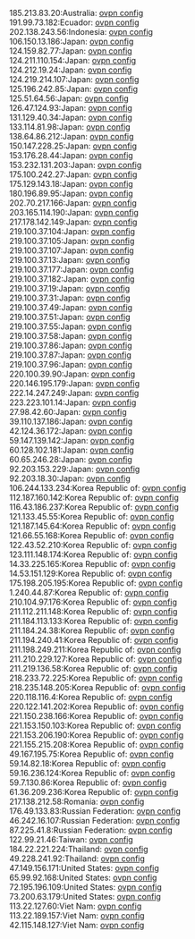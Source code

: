 185.213.83.20:Australia: [ovpn config](vpn/185_213_83_20.ovpn)  
191.99.73.182:Ecuador: [ovpn config](vpn/191_99_73_182.ovpn)  
202.138.243.56:Indonesia: [ovpn config](vpn/202_138_243_56.ovpn)  
106.150.13.186:Japan: [ovpn config](vpn/106_150_13_186.ovpn)  
124.159.82.77:Japan: [ovpn config](vpn/124_159_82_77.ovpn)  
124.211.110.154:Japan: [ovpn config](vpn/124_211_110_154.ovpn)  
124.212.19.24:Japan: [ovpn config](vpn/124_212_19_24.ovpn)  
124.219.214.107:Japan: [ovpn config](vpn/124_219_214_107.ovpn)  
125.196.242.85:Japan: [ovpn config](vpn/125_196_242_85.ovpn)  
125.51.64.56:Japan: [ovpn config](vpn/125_51_64_56.ovpn)  
126.47.124.93:Japan: [ovpn config](vpn/126_47_124_93.ovpn)  
131.129.40.34:Japan: [ovpn config](vpn/131_129_40_34.ovpn)  
133.114.81.98:Japan: [ovpn config](vpn/133_114_81_98.ovpn)  
138.64.86.212:Japan: [ovpn config](vpn/138_64_86_212.ovpn)  
150.147.228.25:Japan: [ovpn config](vpn/150_147_228_25.ovpn)  
153.176.28.44:Japan: [ovpn config](vpn/153_176_28_44.ovpn)  
153.232.131.203:Japan: [ovpn config](vpn/153_232_131_203.ovpn)  
175.100.242.27:Japan: [ovpn config](vpn/175_100_242_27.ovpn)  
175.129.143.18:Japan: [ovpn config](vpn/175_129_143_18.ovpn)  
180.196.89.95:Japan: [ovpn config](vpn/180_196_89_95.ovpn)  
202.70.217.166:Japan: [ovpn config](vpn/202_70_217_166.ovpn)  
203.165.114.190:Japan: [ovpn config](vpn/203_165_114_190.ovpn)  
217.178.142.149:Japan: [ovpn config](vpn/217_178_142_149.ovpn)  
219.100.37.104:Japan: [ovpn config](vpn/219_100_37_104.ovpn)  
219.100.37.105:Japan: [ovpn config](vpn/219_100_37_105.ovpn)  
219.100.37.107:Japan: [ovpn config](vpn/219_100_37_107.ovpn)  
219.100.37.13:Japan: [ovpn config](vpn/219_100_37_13.ovpn)  
219.100.37.177:Japan: [ovpn config](vpn/219_100_37_177.ovpn)  
219.100.37.182:Japan: [ovpn config](vpn/219_100_37_182.ovpn)  
219.100.37.19:Japan: [ovpn config](vpn/219_100_37_19.ovpn)  
219.100.37.31:Japan: [ovpn config](vpn/219_100_37_31.ovpn)  
219.100.37.49:Japan: [ovpn config](vpn/219_100_37_49.ovpn)  
219.100.37.51:Japan: [ovpn config](vpn/219_100_37_51.ovpn)  
219.100.37.55:Japan: [ovpn config](vpn/219_100_37_55.ovpn)  
219.100.37.58:Japan: [ovpn config](vpn/219_100_37_58.ovpn)  
219.100.37.86:Japan: [ovpn config](vpn/219_100_37_86.ovpn)  
219.100.37.87:Japan: [ovpn config](vpn/219_100_37_87.ovpn)  
219.100.37.96:Japan: [ovpn config](vpn/219_100_37_96.ovpn)  
220.100.39.90:Japan: [ovpn config](vpn/220_100_39_90.ovpn)  
220.146.195.179:Japan: [ovpn config](vpn/220_146_195_179.ovpn)  
222.14.247.249:Japan: [ovpn config](vpn/222_14_247_249.ovpn)  
223.223.101.14:Japan: [ovpn config](vpn/223_223_101_14.ovpn)  
27.98.42.60:Japan: [ovpn config](vpn/27_98_42_60.ovpn)  
39.110.137.186:Japan: [ovpn config](vpn/39_110_137_186.ovpn)  
42.124.36.172:Japan: [ovpn config](vpn/42_124_36_172.ovpn)  
59.147.139.142:Japan: [ovpn config](vpn/59_147_139_142.ovpn)  
60.128.102.181:Japan: [ovpn config](vpn/60_128_102_181.ovpn)  
60.65.246.28:Japan: [ovpn config](vpn/60_65_246_28.ovpn)  
92.203.153.229:Japan: [ovpn config](vpn/92_203_153_229.ovpn)  
92.203.18.30:Japan: [ovpn config](vpn/92_203_18_30.ovpn)  
106.244.133.234:Korea Republic of: [ovpn config](vpn/106_244_133_234.ovpn)  
112.187.160.142:Korea Republic of: [ovpn config](vpn/112_187_160_142.ovpn)  
116.43.186.237:Korea Republic of: [ovpn config](vpn/116_43_186_237.ovpn)  
121.133.45.55:Korea Republic of: [ovpn config](vpn/121_133_45_55.ovpn)  
121.187.145.64:Korea Republic of: [ovpn config](vpn/121_187_145_64.ovpn)  
121.66.55.168:Korea Republic of: [ovpn config](vpn/121_66_55_168.ovpn)  
122.43.52.210:Korea Republic of: [ovpn config](vpn/122_43_52_210.ovpn)  
123.111.148.174:Korea Republic of: [ovpn config](vpn/123_111_148_174.ovpn)  
14.33.225.165:Korea Republic of: [ovpn config](vpn/14_33_225_165.ovpn)  
14.53.151.129:Korea Republic of: [ovpn config](vpn/14_53_151_129.ovpn)  
175.198.205.195:Korea Republic of: [ovpn config](vpn/175_198_205_195.ovpn)  
1.240.44.87:Korea Republic of: [ovpn config](vpn/1_240_44_87.ovpn)  
210.104.97.176:Korea Republic of: [ovpn config](vpn/210_104_97_176.ovpn)  
211.112.211.148:Korea Republic of: [ovpn config](vpn/211_112_211_148.ovpn)  
211.184.113.133:Korea Republic of: [ovpn config](vpn/211_184_113_133.ovpn)  
211.184.24.38:Korea Republic of: [ovpn config](vpn/211_184_24_38.ovpn)  
211.194.240.41:Korea Republic of: [ovpn config](vpn/211_194_240_41.ovpn)  
211.198.249.211:Korea Republic of: [ovpn config](vpn/211_198_249_211.ovpn)  
211.210.229.127:Korea Republic of: [ovpn config](vpn/211_210_229_127.ovpn)  
211.219.136.58:Korea Republic of: [ovpn config](vpn/211_219_136_58.ovpn)  
218.233.72.225:Korea Republic of: [ovpn config](vpn/218_233_72_225.ovpn)  
218.235.148.205:Korea Republic of: [ovpn config](vpn/218_235_148_205.ovpn)  
220.118.116.4:Korea Republic of: [ovpn config](vpn/220_118_116_4.ovpn)  
220.122.141.202:Korea Republic of: [ovpn config](vpn/220_122_141_202.ovpn)  
221.150.238.166:Korea Republic of: [ovpn config](vpn/221_150_238_166.ovpn)  
221.153.150.103:Korea Republic of: [ovpn config](vpn/221_153_150_103.ovpn)  
221.153.206.190:Korea Republic of: [ovpn config](vpn/221_153_206_190.ovpn)  
221.155.215.208:Korea Republic of: [ovpn config](vpn/221_155_215_208.ovpn)  
49.167.195.75:Korea Republic of: [ovpn config](vpn/49_167_195_75.ovpn)  
59.14.82.18:Korea Republic of: [ovpn config](vpn/59_14_82_18.ovpn)  
59.16.236.124:Korea Republic of: [ovpn config](vpn/59_16_236_124.ovpn)  
59.7.130.86:Korea Republic of: [ovpn config](vpn/59_7_130_86.ovpn)  
61.36.209.236:Korea Republic of: [ovpn config](vpn/61_36_209_236.ovpn)  
217.138.212.58:Romania: [ovpn config](vpn/217_138_212_58.ovpn)  
176.49.133.83:Russian Federation: [ovpn config](vpn/176_49_133_83.ovpn)  
46.242.16.107:Russian Federation: [ovpn config](vpn/46_242_16_107.ovpn)  
87.225.41.8:Russian Federation: [ovpn config](vpn/87_225_41_8.ovpn)  
122.99.21.46:Taiwan: [ovpn config](vpn/122_99_21_46.ovpn)  
184.22.221.224:Thailand: [ovpn config](vpn/184_22_221_224.ovpn)  
49.228.241.92:Thailand: [ovpn config](vpn/49_228_241_92.ovpn)  
47.149.156.171:United States: [ovpn config](vpn/47_149_156_171.ovpn)  
65.99.92.168:United States: [ovpn config](vpn/65_99_92_168.ovpn)  
72.195.196.109:United States: [ovpn config](vpn/72_195_196_109.ovpn)  
73.200.63.179:United States: [ovpn config](vpn/73_200_63_179.ovpn)  
113.22.127.60:Viet Nam: [ovpn config](vpn/113_22_127_60.ovpn)  
113.22.189.157:Viet Nam: [ovpn config](vpn/113_22_189_157.ovpn)  
42.115.148.127:Viet Nam: [ovpn config](vpn/42_115_148_127.ovpn)  
